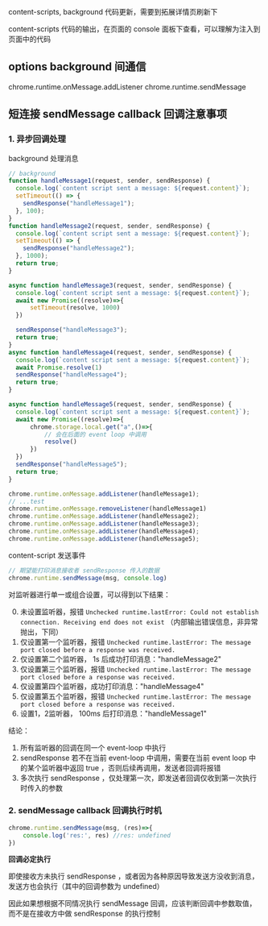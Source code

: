 content-scripts, background 代码更新，需要到拓展详情页刷新下

content-scripts 代码的输出，在页面的 console 面板下查看，可以理解为注入到页面中的代码

## options background 间通信

chrome.runtime.onMessage.addListener
chrome.runtime.sendMessage


## 短连接 sendMessage callback 回调注意事项

### 1. 异步回调处理

background 处理消息
```js
// background
function handleMessage1(request, sender, sendResponse) {
  console.log(`content script sent a message: ${request.content}`);
  setTimeout(() => {
    sendResponse("handleMessage1");
  }, 100);
}
function handleMessage2(request, sender, sendResponse) {
  console.log(`content script sent a message: ${request.content}`);
  setTimeout(() => {
    sendResponse("handleMessage2");
  }, 1000);
  return true;
}

async function handleMessage3(request, sender, sendResponse) {
  console.log(`content script sent a message: ${request.content}`);
  await new Promise((resolve)=>{
      setTimeout(resolve, 1000)
  })

  sendResponse("handleMessage3");
  return true;
}
async function handleMessage4(request, sender, sendResponse) {
  console.log(`content script sent a message: ${request.content}`);
  await Promise.resolve(1)
  sendResponse("handleMessage4");
  return true;
}

async function handleMessage5(request, sender, sendResponse) {
  console.log(`content script sent a message: ${request.content}`);
  await new Promise((resolve)=>{
      chrome.storage.local.get("a",()=>{
          // 会在后面的 event loop 中调用
          resolve()
      })
  })
  sendResponse("handleMessage5");
  return true;
}

chrome.runtime.onMessage.addListener(handleMessage1);
// ...test
chrome.runtime.onMessage.removeListener(handleMessage1)
chrome.runtime.onMessage.addListener(handleMessage2);
chrome.runtime.onMessage.addListener(handleMessage3);
chrome.runtime.onMessage.addListener(handleMessage4);
chrome.runtime.onMessage.addListener(handleMessage5);
```

content-script 发送事件
```js
// 期望能打印消息接收者 sendResponse 传入的数据
chrome.runtime.sendMessage(msg, console.log)
```


对监听器进行单一或组合设置，可以得到以下结果：

0. 未设置监听器，报错 `Unchecked runtime.lastError: Could not establish connection. Receiving end does not exist` （内部输出错误信息，非异常抛出，下同）
1. 仅设置第一个监听器，报错 `Unchecked runtime.lastError: The message port closed before a response was received.`
2. 仅设置第二个监听器， 1s 后成功打印消息："handleMessage2"
3. 仅设置第三个监听器，报错 `Unchecked runtime.lastError: The message port closed before a response was received.`
4. 仅设置第四个监听器，成功打印消息："handleMessage4"
5. 仅设置第五个监听器，报错 `Unchecked runtime.lastError: The message port closed before a response was received.`
6. 设置1，2监听器， 100ms 后打印消息："handleMessage1"

结论：
1. 所有监听器的回调在同一个 event-loop 中执行
2. sendResponse 若不在当前 event-loop 中调用，需要在当前 event loop 中的某个监听器中返回 true ，否则后续再调用，发送者回调将报错
3. 多次执行 sendResponse ，仅处理第一次，即发送者回调仅收到第一次执行时传入的参数



### 2. sendMessage callback 回调执行时机

```js
chrome.runtime.sendMessage(msg, (res)=>{
    console.log('res:', res) //res: undefined
})
```
**回调必定执行**

即使接收方未执行 sendResponse ，或者因为各种原因导致发送方没收到消息，发送方也会执行（其中的回调参数为 undefined）

因此如果想根据不同情况执行 sendMessage 回调，应该判断回调中参数取值，而不是在接收方中做 sendResponse 的执行控制

